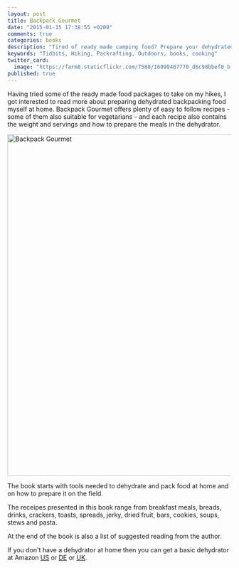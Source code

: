 ```yaml
---
layout: post
title: Backpack Gourmet
date: "2015-01-15 17:38:55 +0200"
comments: true
categories: books
description: "Tired of ready made camping food? Prepare your dehydrated food at home"
keywords: "Tidbits, Hiking, Packrafting, Outdoors, books, cooking"
twitter_card: 
  image: "https://farm8.staticflickr.com/7580/16099407770_d6c98bbef0_b.jpg"
published: true
---
```


Having tried some of the ready made food packages to take on my hikes, I got interested to read more about preparing dehydrated backpacking food myself at home. Backpack Gourmet offers plenty of easy to follow recipes - some of them also suitable for vegetarians - and each recipe also contains the weight and servings and how to prepare the meals in the dehydrator.

<a data-flickr-embed="true"  href="https://www.flickr.com/photos/90204224@N07/16099407770" title="Backpack Gourmet"><img src="https://farm8.staticflickr.com/7580/16099407770_b3a5627190_b.jpg" width="1024" height="768" alt="Backpack Gourmet"></a><script async src="//embedr.flickr.com/assets/client-code.js" charset="utf-8"></script>

The book starts with tools needed to dehydrate and pack food at home and on how to prepare it on the field.

The receipes presented in this book range from breakfast meals, breads, drinks, crackers, toasts, spreads, jerky, dried fruit, bars, cookies, soups, stews and pasta.

At the end of the book is also a list of suggested reading from the author.

If you don't have a dehydrator at home then you can get a basic dehydrator at Amazon <a href="http://amzn.to/14ZAS3q">US</a> or <a href="http://amzn.to/1AhpRCv">DE</a> or <a href="http://amzn.to/1yjKJMX">UK</a>.
